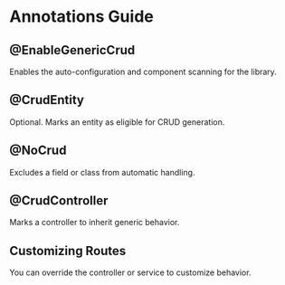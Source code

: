 # Annotations Guide

## @EnableGenericCrud
Enables the auto-configuration and component scanning for the library.

## @CrudEntity
Optional. Marks an entity as eligible for CRUD generation.

## @NoCrud
Excludes a field or class from automatic handling.

## @CrudController
Marks a controller to inherit generic behavior.

## Customizing Routes
You can override the controller or service to customize behavior.

